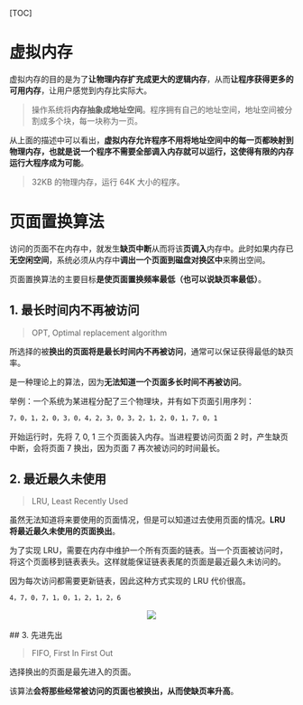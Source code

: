 [TOC]

# 虚拟内存

虚拟内存的目的是为了**让物理内存扩充成更大的逻辑内存**，从而**让程序获得更多的可用内存**，让用户感觉到内存比实际大。

> 操作系统将**内存抽象成地址空间**。程序拥有自己的地址空间，地址空间被分割成多个块，每一块称为一页。

从上面的描述中可以看出，**虚拟内存允许程序不用将地址空间中的每一页都映射到物理内存，也就是说一个程序不需要全部调入内存就可以运行，这使得有限的内存运行大程序成为可能**。

> 32KB 的物理内存，运行 64K 大小的程序。

# 页面置换算法

访问的页面不在内存中，就发生**缺页中断**从而将该**页调入**内存中。此时如果内存已**无空闲空间**，系统必须从内存中**调出一个页面到磁盘对换区中**来腾出空间。

页面置换算法的主要目标**是使页面置换频率最低（也可以说缺页率最低）**。

## 1. 最长时间内不再被访问

> OPT, Optimal replacement algorithm

所选择的被**换出的页面将是最长时间内不再被访问**，通常可以保证获得最低的缺页率。

是一种理论上的算法，因为**无法知道一个页面多长时间不再被访问**。

举例：一个系统为某进程分配了三个物理块，并有如下页面引用序列：

```html
7，0，1，2，0，3，0，4，2，3，0，3，2，1，2，0，1，7，0，1
```

开始运行时，先将 7, 0, 1 三个页面装入内存。当进程要访问页面 2 时，产生缺页中断，会将页面 7 换出，因为页面 7 再次被访问的时间最长。

## 2. 最近最久未使用

> LRU, Least Recently Used

虽然无法知道将来要使用的页面情况，但是可以知道过去使用页面的情况。**LRU 将最近最久未使用的页面换出**。

为了实现 LRU，需要在内存中维护一个所有页面的链表。当一个页面被访问时，将这个页面移到链表表头。这样就能保证链表表尾的页面是最近最久未访问的。

因为每次访问都需要更新链表，因此这种方式实现的 LRU 代价很高。

```html
4，7，0，7，1，0，1，2，1，2，6
```

<div align="center"> <img src="https://cs-notes-1256109796.cos.ap-guangzhou.myqcloud.com/eb859228-c0f2-4bce-910d-d9f76929352b.png"/> </div><br>
## 3. 先进先出

> FIFO, First In First Out

选择换出的页面是最先进入的页面。

该算法**会将那些经常被访问的页面也被换出，从而使缺页率升高**。
